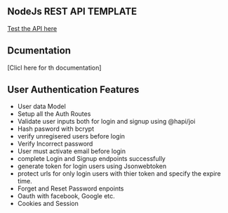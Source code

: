 ## NodeJs REST API TEMPLATE

[Test the API here](https://rest-api-templates.herokuapp.com/)

## Dcumentation

[Clicl here for th documentation]

## User Authentication Features

- User data Model
- Setup all the Auth Routes
- Validate user inputs both for login and signup using @hapi/joi
- Hash pasword with bcrypt
- verify unregisered users before login
- Verify Incorrect password
- User must activate email before login
- complete Login and Signup endpoints successfully
- generate token for login users using Jsonwebtoken
- protect urls for only login users with thier token and specify the expire time.
- Forget and Reset Password enpoints
- Oauth with facebook, Google etc.
- Cookies and Session
